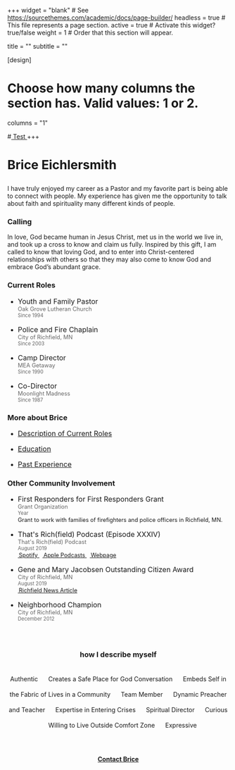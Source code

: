 +++
widget = "blank"  # See https://sourcethemes.com/academic/docs/page-builder/
headless = true  # This file represents a page section.
active = true  # Activate this widget? true/false
weight = 1  #  Order that this section will appear.

title = ""
subtitle = ""

[design]
  # Choose how many columns the section has. Valid values: 1 or 2.
  columns = "1"

#<a href="current/WIST"> Test </a>
+++



<h1> <p><b> Brice Eichlersmith  </b></p> </h1>
<p>
<!--  <img alt = '' width='400' src='/img/MYE.jpg' align="right" style="margin: 10px 10px 10px 50px;"/> -->
</p>

<p>
I have truly enjoyed my career as a Pastor and my favorite part is being able to connect with people.  My experience has given me the opportunity to talk about faith and spirituality many different kinds of people.  


<h3> Calling </h3> 
In love, God became human in Jesus Christ, met us in the world we live in, and took up a cross to know and claim us fully.  Inspired by this gift, I am called to know that loving God, and to enter into Christ-centered relationships with others so that they may also come to know God and embrace God’s abundant grace. 
</p>

<style>
p.title {
  font-size: 1rem; 
  margin: 15px 0px 0px 0px; 
}
p.org {
  font-size: .8rem;
  color: rgba(0,0,0,0.6);
  margin:0px; 
}
p.year {
  font-size: .7rem;
  color: rgba(0,0,0,0.6);
  margin:0px; 
}

p.desc {
  font-size: .8rem;
  margin: 1px 0px 0px 0px; 
}
</style>

<div class="row">
  <div class="col-md-5">
    <h3>Current Roles </h3>
      <ul >
        <li>
        <p class="title">Youth and Family Pastor</p>
        <p class="org">Oak Grove Lutheran Church</p>
        <p class="year"> Since 1994 </p>
        </li>
        <li>
        <p class="title">Police and Fire Chaplain</p>
        <p class="org">City of Richfield, MN</p>
        <p class="year"> Since 2003 </p>
        </li>
         <li>
        <p class="title">Camp Director</p>
        <p class="org">MEA Getaway</p>
        <p class="year"> Since 1990 </p>
        </li>
        <li>
        <p class="title">Co-Director</p>
        <p class="org">Moonlight Madness</p>
        <p class="year"> Since 1987 </p>
        </li>
      </ul>
  <h3>More about Brice </h3>
      <ul>
        <li>
        <p class="title">
        <a href="/about/current-roles"> Description of Current Roles </a>
        </p>
        </li>
        <li> 
        <p class="title">
        <a href="/about/education"> Education </a>
        </p>
        </li>
        <li>
        <p class="title">
        <a href="/about/past-experience">  Past Experience </a>
        </p>
        </li>
      </ul>
  </div>
  
  <div class="col-md-7">
    <h3>Other Community Involvement</h3>
      <ul>
        <li>
        <p class="title"> First Responders for First Responders Grant</p>
        <p class="org">Grant Organization</p>
        <p class="year"> Year </p>
        <p class="desc"> Grant to work with families of firefighters and police officers in Richfield, MN. 
        </p> 
        </li>
         <li>
        <p class="title">That's Rich(field) Podcast (Episode XXXIV)</p>
        <p class="org">That's Rich(field) Podcast</p>
        <p class="year">August 2019 </p>
        <p class="desc">
          <a href="https://open.spotify.com/episode/0uYt9Obo6nW29YaPSVLixN" target="_blank">
          <i class="fab fa-spotify"></i>&thinsp;Spotify </a>
          &nbsp; 
          <a href="https://podcasts.apple.com/us/podcast/thats-rich-field-podcast-episode-xxxiv/id1444897019?i=1000447443145" target="_blank"><i class="fas fa-podcast"></i>&thinsp;Apple Podcasts </a>
          &nbsp; 
          <a href="https://richfieldpodcast.libsyn.com/thats-richfield-podcast-episode-xxxiv" target="_blank"><i class="fas fa-rss"></i>&thinsp;Webpage </a>
        </p> 
        </li>
        <li>
        <p class="title">Gene and Mary Jacobsen Outstanding Citizen Award</p>
        <p class="org">City of Richfield, MN</p>
        <p class="year"> August 2019 </p>
        <p class="desc"> 
          <a href="https://www.richfieldmn.gov/Home/Components/News/News/3618/" target="_blank">
          <i class="far fa-file-alt"></i>&thinsp;Richfield News Article </a> 
        </p>
        </li>
        <li>
        <p class="title">Neighborhood Champion</p>
        <p class="org">City of Richfield, MN</p>
        <p class="year"> December 2012 </p> 
        </li>
      </ul>
  </div>
</div>

<br> 


<div 
style="
      text-align:center;
      align:center;
      line-height:2.5;
">
<h3> how I describe myself </h3> 
Authentic &nbsp;&nbsp;&nbsp;&nbsp;
Creates a Safe Place for God Conversation &nbsp;&nbsp;&nbsp;&nbsp;
Embeds Self in the Fabric of Lives in a Community &nbsp;&nbsp;&nbsp;&nbsp;
Team Member &nbsp;&nbsp;&nbsp;&nbsp;
Dynamic Preacher and Teacher &nbsp;&nbsp;&nbsp;&nbsp;
Expertise in Entering Crises &nbsp;&nbsp;&nbsp;&nbsp;
Spiritual Director &nbsp;&nbsp;&nbsp;&nbsp;
Curious &nbsp;&nbsp;&nbsp;&nbsp;
Willing to Live Outside Comfort Zone &nbsp;&nbsp;&nbsp;&nbsp;
Expressive 

</div>


<br>
<br>
<br> 
<center>
  <a href="/contact/"  class="hero-cta-alt myebtn"   style="min-width:50%;"> 
 <b> Contact Brice </b> 
  </a>
</center>
